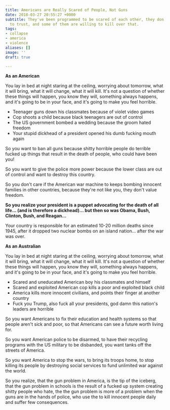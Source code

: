 ```yaml
---
title: Americans are Really Scared of People, Not Guns
date: 2018-03-27 20:55:27 +0000
subtitle: They've been programmed to be scared of each other, they don't know who
  to trust, and some of them are willing to kill over that.
tags:
- collapse
- america
- violence
aliases: []
image: ''
draft: true

---
```

**As an American**

You lay in bed at night staring at the ceiling, worrying about tomorrow, what it will bring, what it will change, what it will kill. It's not a question of whether these things will happen, you know they will, something always happens, and it's going to be in your face, and it's going to make you feel horrible.

* Teenager guns down his classmates because of violet video games
* Cop shoots a child because black teenagers are out of control
* The US government bombed a wedding because the groom hated freedom
* Your stupid dickhead of a president opened his dumb fucking mouth again

So you want to ban all guns because shitty horrible people do terrible fucked up things that result in the death of people, who could have been you!

So you want to give the police more power because the lower class are out of control and want to destroy this country.

So you don't care if the American war machine to keeps bombing innocent families in other countries, because they're not like you, they don't value freedom.

**So you realize your president is a puppet advocating for the death of all life... (and is therefore a dickhead)... but then so was Obama, Bush, Clinton, Bush, and Reagan...**

Your country is responsible for an estimated 10-20 million deaths since 1945, after it dropped two nuclear bombs on an island nation... after the war was over.

**As an Australian**

You lay in bed at night staring at the ceiling, worrying about tomorrow, what it will bring, what it will change, what it will kill. It's not a question of whether these things will happen, you know they will, something always happens, and it's going to be in your face, and it's going to make you feel horrible.

* Scared and uneducated American boy his classmates and himself
* Scared and exploited American cop kills a poor and exploited black child
* America kills more innocent civilians, and points their finger at another country
* Fuck you Trump, also fuck all your presidents, god damn this nation's leaders are horrible

So you want Americans to fix their education and health systems so that people aren't sick and poor, so that Americans can see a future worth living for.

So you want American police to be disarmed, to have their recycling programs with the US military to be disbanded, you want tanks off the streets of America.

So you want America to stop the wars, to bring its troops home, to stop killing its people by destroying social services to fund unlimited war against the world.

So you realize, that the gun problem in America, is the tip of the iceberg, that the gun problem in schools is the result of a fucked up system creating shitty people who hate, the the gun problem is more of a problem when the guns are in the hands of police, who use the to kill innocent people daily and suffer few consequences.